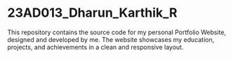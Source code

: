 # 23AD013_Dharun_Karthik_R
This repository contains the source code for my personal Portfolio Website, designed and developed by me. The website showcases my education, projects, and achievements in a clean and responsive layout.
